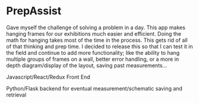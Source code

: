 # PrepAssist

Gave myself the challenge of solving a problem in a day. This app makes hanging frames for our exhibitions much easier and efficient. Doing the math for hanging takes most of the time in the process. This gets rid of all of that thinking and prep time. I decided to release this so that I can test it in the field and continue to add more functionality; like the ability to hang multiple groups of frames on a wall, better error handling, or a more in depth diagram/display of the layout, saving past measurements...

Javascript/React/Redux Front End

Python/Flask backend for eventual measurement/schematic saving and retrieval